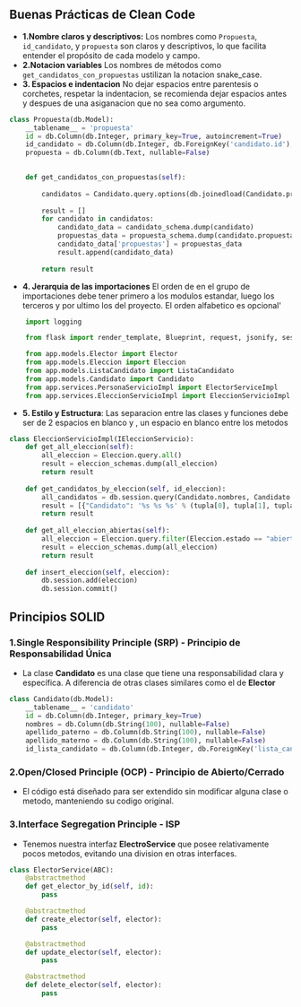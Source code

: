 
## Buenas Prácticas de Clean Code


- **1.Nombre claros y descriptivos:** Los nombres como `Propuesta`, `id_candidato`, y `propuesta` son claros y descriptivos, lo que facilita entender el propósito de cada modelo y campo.
- **2.Notacion variables** Los nombres de métodos como `get_candidatos_con_propuestas` ustilizan la notacion snake_case.
- **3. Espacios e indentacion** No dejar espacios entre parentesis o corchetes, respetar la indentacion, se recomienda dejar espacios antes y despues de una asiganacion que no sea como argumento.
```python
class Propuesta(db.Model):
    __tablename__ = 'propuesta'
    id = db.Column(db.Integer, primary_key=True, autoincrement=True)
    id_candidato = db.Column(db.Integer, db.ForeignKey('candidato.id'), nullable=False)
    propuesta = db.Column(db.Text, nullable=False)
    
```
```python
    def get_candidatos_con_propuestas(self):
       
        candidatos = Candidato.query.options(db.joinedload(Candidato.propuestas)).all()
        
        result = []
        for candidato in candidatos:
            candidato_data = candidato_schema.dump(candidato)
            propuestas_data = propuesta_schema.dump(candidato.propuestas, many=True)
            candidato_data['propuestas'] = propuestas_data
            result.append(candidato_data)
        
        return result
```
- **4. Jerarquia de las importaciones** El orden de en el grupo de importaciones debe tener primero a los modulos estandar, luego los terceros y por ultimo los del proyecto. El orden alfabetico es opcional'

```python
    import logging

    from flask import render_template, Blueprint, request, jsonify, session, redirect, url_for, make_response

    from app.models.Elector import Elector
    from app.models.Eleccion import Eleccion
    from app.models.ListaCandidato import ListaCandidato
    from app.models.Candidato import Candidato
    from app.services.PersonaServicioImpl import ElectorServiceImpl
    from app.services.EleccionServicioImpl import EleccionServicioImpl
```

- **5. Estilo y Estructura**: Las separacion entre las clases y funciones debe ser de 2 espacios en blanco y , un espacio en blanco entre los metodos
```python
class EleccionServicioImpl(IEleccionServicio):
    def get_all_eleccion(self):
        all_eleccion = Eleccion.query.all()
        result = eleccion_schemas.dump(all_eleccion)
        return result
    
    def get_candidatos_by_eleccion(self, id_eleccion):
        all_candidatos = db.session.query(Candidato.nombres, Candidato.apellido_paterno, Candidato.apellido_materno, ListaCandidato.nombre, Candidato.id).join(ListaCandidato, ListaCandidato.id_lista == Candidato.id_lista_candidato).filter(ListaCandidato.id_eleccion == id_eleccion).all()
        result = [{"Candidato": '%s %s %s' % (tupla[0], tupla[1], tupla[2]), "Lista": tupla[3], "id_candidato": tupla[4]} for tupla in all_candidatos]
        return result
    
    def get_all_eleccion_abiertas(self):
        all_eleccion = Eleccion.query.filter(Eleccion.estado == "abierto").all()
        result = eleccion_schemas.dump(all_eleccion)
        return result
    
    def insert_eleccion(self, eleccion):
        db.session.add(eleccion)
        db.session.commit()
```

## Principios SOLID

### 1.Single Responsibility Principle (SRP) - Principio de Responsabilidad Única

- La clase **Candidato** es una  clase que tiene una responsabilidad clara y específica. A diferencia de otras clases similares como el de **Elector**
```python
class Candidato(db.Model):
    __tablename__ = 'candidato'
    id = db.Column(db.Integer, primary_key=True)
    nombres = db.Column(db.String(100), nullable=False)
    apellido_paterno = db.Column(db.String(100), nullable=False)
    apellido_materno = db.Column(db.String(100), nullable=False)
    id_lista_candidato = db.Column(db.Integer, db.ForeignKey('lista_candidato.id_lista'),nullable=True)
```
### 2.Open/Closed Principle (OCP) - Principio de Abierto/Cerrado

- El código está diseñado para ser extendido sin modificar alguna clase o metodo, manteniendo su codigo original.

### 3.Interface Segregation Principle - ISP 
- Tenemos nuestra interfaz **ElectroService** que posee relativamente pocos metodos, evitando una division en otras interfaces.

```python
class ElectorService(ABC):
    @abstractmethod
    def get_elector_by_id(self, id):
        pass

    @abstractmethod
    def create_elector(self, elector):
        pass

    @abstractmethod
    def update_elector(self, elector):
        pass

    @abstractmethod
    def delete_elector(self, elector):
        pass
```
